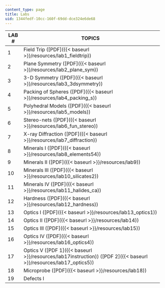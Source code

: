 ```yaml
---
content_type: page
title: Labs
uid: 1344fedf-10cc-160f-69dd-dce324e6de68
---
```


| LAB # | TOPICS |
| --- | --- |
| 1 | Field Trip ([PDF]({{< baseurl >}}/resources/lab1_fieldtrip)) |
| 2 | Plane Symmetry ([PDF]({{< baseurl >}}/resources/lab2_plane_sym)) |
| 3 | 3-D Symmetry ([PDF]({{< baseurl >}}/resources/lab3_3dsymmetry)) |
| 4 | Packing of Spheres ([PDF]({{< baseurl >}}/resources/lab4_packing_s)) |
| 5 | Polyhedral Models ([PDF]({{< baseurl >}}/resources/lab5_models)) |
| 6 | Stereo-nets ([PDF]({{< baseurl >}}/resources/lab6_fun_stereo)) |
| 7 | X-ray Diffraction ([PDF]({{< baseurl >}}/resources/lab7_diffraction)) |
| 8 | Minerals I ([PDF]({{< baseurl >}}/resources/lab8_elements54)) |
| 9 | Minerals II ([PDF]({{< baseurl >}}/resources/lab9)) |
| 10 | Minerals III ([PDF]({{< baseurl >}}/resources/lab10_silicates2)) |
| 11 | Minerals IV ([PDF]({{< baseurl >}}/resources/lab11_halides_ca)) |
| 12 | Hardness ([PDF]({{< baseurl >}}/resources/lab12_hardness)) |
| 13 | Optics I ([PDF]({{< baseurl >}}/resources/lab13_optics1)) |
| 14 | Optics II ([PDF]({{< baseurl >}}/resources/lab14)) |
| 15 | Optics III ([PDF]({{< baseurl >}}/resources/lab15)) |
| 16 | Optics IV ([PDF]({{< baseurl >}}/resources/lab16_optics4)) |
| 17 | Optics V ([PDF 1]({{< baseurl >}}/resources/lab17instruction)) ([PDF 2]({{< baseurl >}}/resources/lab17_optics5)) |
| 18 | Microprobe ([PDF]({{< baseurl >}}/resources/lab18)) |
| 19 | Defects I